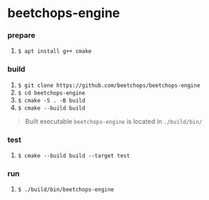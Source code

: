 # beetchops-engine

### prepare

1. `$ apt install g++ cmake`

### build

1. `$ git clone https://github.com/beetchops/beetchops-engine`
2. `$ cd beetchops-engine`
3. `$ cmake -S . -B build`
4. `$ cmake --build build`

> Built executable `beetchops-engine` is located in `./build/bin/`

### test

1. `$ cmake --build build --target test`

### run

1. `$ ./build/bin/beetchops-engine`
